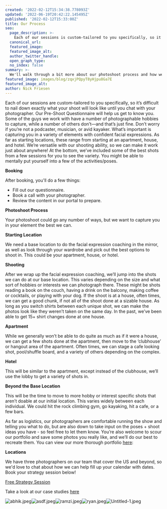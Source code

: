 ```yaml
---
created: '2022-02-12T15:34:38.778093Z'
updated: '2022-06-19T20:42:22.145495Z'
published: '2022-02-12T15:33:00Z'
title: Our Process
seo:
  page_description: >-
    Each of our sessions is custom-tailored to you specifically, so it’s difficult to nail down exactly what your shoot will look like until you
  canonical_url:
  featured_image:
  featured_image_alt:
  author_twitter_handle:
  open_graph_type:
  no_index: false
summary: >-
  We'll walk through a bit more about our photoshoot process and how we get results for our clients.
featured_image: images/blog/zqxjPQpyT8yHjpu8Ga7E
featured_image_alt:
author: Nick Friesen
---
```


<p>Each of our sessions are custom-tailored to you specifically, so it&rsquo;s difficult to nail down exactly what your shoot will look like until you chat with your photographer. Our Pre-Shoot Questionnaire will help us get to know you. Some of the guys we work with have a number of photographable hobbies to capture, while a number of others don&rsquo;t&mdash;and that&rsquo;s just fine. Don&rsquo;t worry if you&rsquo;re not a podcaster, musician, or avid kayaker. What&rsquo;s important is capturing you in a variety of elements with confident facial expressions. As far as starting locations, these range from starting at an apartment, house, and hotel. We&rsquo;re versatile with our shooting ability, so we can make it work just about anywhere! At the bottom, we&rsquo;ve included some of the best shots from a few sessions for you to see the variety. You might be able to mentally put yourself into a few of the activities/poses.</p>
<p><strong>Booking</strong></p>
<p>After booking, you'll do a few things:</p>
<ul>
<li>Fill out our questionnaire.</li>
<li>Book a call with your photographer.</li>
<li>Review the content in our portal to prepare.</li>
</ul>
<p><strong>Photoshoot Process</strong></p>
<p>Your photoshoot could go any number of ways, but we want to capture you in your element the best we can.</p>
<p><strong>Starting Location</strong></p>
<p>We need a base location to do the facial expression coaching in the mirror, as well as look through your wardrobe and pick out the best options to shoot in. This could be your apartment, house, or hotel.</p>
<p><strong>Shooting</strong></p>
<p>After we wrap up the facial expression coaching, we&rsquo;ll jump into the shots we can do at our base location. This varies depending on the size and what sort of hobbies or interests we can photograph there. These might be shots reading a book on the couch, having a drink on the balcony, making coffee or cocktails, or playing with your dog. If the shoot is at a house, often times, we can get a good chunk, if not all of the shoot done at a sizable house. As long as you switch shirts between each unique shot, we can make the photos look like they weren&rsquo;t taken on the same day. In the past, we&rsquo;ve been able to get 15+ shirt changes done at one house.</p>
<p><strong>Apartment</strong></p>
<p>While we generally won&rsquo;t be able to do quite as much as if it were a house, we can get a few shots done at the apartment, then move to the &lsquo;clubhouse&rsquo; or hangout area of the apartment. Often times, we can stage a cafe looking shot, pool/shuffle board, and a variety of others depending on the complex.</p>
<p><strong>Hotel</strong></p>
<p>This will be similar to the apartment, except instead of the clubhouse, we&rsquo;ll use the lobby to get a variety of shots in.</p>
<p><strong>Beyond the Base Location</strong></p>
<p>This will be the time to move to more hobby or interest specific shots that aren&rsquo;t doable at our initial location. This varies widely between each individual. We could hit the rock climbing gym, go kayaking, hit a cafe, or a few bars.</p>
<p>As far as logistics, our photographers are comfortable running the show and telling you what to do, but are also down to take input on the poses + shoot ideas you have - so feel free to let them know. You&rsquo;re also welcome to scour our portfolio and save some photos you really like, and we&rsquo;ll do our best to recreate them. You can view our more thorough portfolio <a href="http://portfolio.thematchartist.com">here</a>:</p>
<p><strong>Locations</strong></p>
<p>We have three photographers on our team that cover the US and beyond, so we'd love to chat about how we can help fill up your calendar with dates. Book your strategy session below!</p>
<p><a href="https://bookme.name/thematchartist/lite/free-consultation-with-shane" title="Free Strategy Session" rel="follow noopener" target="_blank">Free Strategy Session</a></p>
<p></p>
<p>Take a look at our case studies <a href="https://thematchartist.com/case-studies" rel="follow">here</a></p>
<p></p>
<p><img src="https://cdn.buttercms.com/dTORAJ7tRFWCnFWATmHJ" alt="abhik.jpeg" /><img src="https://cdn.buttercms.com/gHGK4neyQQuQjcktWX38" alt="asdf.jpeg" /><img src="https://cdn.buttercms.com/i3HMBQR0zjb5AaDcvlwm" alt="ramzi.jpeg" /><img src="https://cdn.buttercms.com/lw1oaHBKSRWXXyM3uN49" alt="ryan.jpeg" /><img src="https://cdn.buttercms.com/zqxjPQpyT8yHjpu8Ga7E" alt="Untitled-1.jpeg" /></p>
